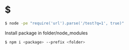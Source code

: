 # $

```sh
$ node -pe "require('url').parse('/test?q=1', true)"
```

Install package in folder/node_modules

```sh
$ npm i <package> --prefix <folder>
```